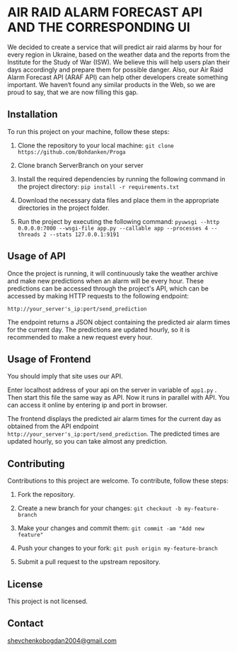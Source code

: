 # AIR RAID ALARM FORECAST API AND​  THE CORRESPONDING UI

We decided to create a service that will predict air raid alarms by hour for every region in Ukraine, based on the weather data and the reports from the Institute for the Study of War (ISW). We believe this will help users plan their days accordingly and prepare them for possible danger. Also, our Air Raid Alarm Forecast API (ARAF API) can help other developers create something important.  We  haven‘t  found  any  similar  products in the  Web, so we  are  proud  to  say, that  we  are  now  filling  this  gap.​



## Installation

To run this project on your machine, follow these steps:

1.  Clone the repository to your local machine: `git clone https://github.com/Bohdanken/Proga`
2. Clone branch ServerBranch on your server
    
3.  Install the required dependencies by running the following command in the project directory: `pip install -r requirements.txt`
    
4.  Download the necessary data files and place them in the appropriate directories in the project folder.
    
5.  Run the project by executing the following command:  `pyuwsgi --http 0.0.0.0:7000 --wsgi-file app.py --callable app --processes 4 --threads 2 --stats 127.0.0.1:9191`
    

## Usage of API

Once the project is running, it will continuously take the weather archive and make new predictions when an alarm will be every hour.  These predictions can be accessed through the project's API, which can be accessed by making HTTP requests to the following endpoint:

`http://your_server's_ip:port/send_prediction`

The endpoint returns a JSON object containing the predicted air alarm times for the current day. The predictions are updated hourly, so it is recommended to make a new request every hour.

## Usage of Frontend

You should imply that  site uses our API.

 Enter localhost address of your api on the server in variable of `app1.py` . Then start this file the same way as API. Now it runs in parallel with API. You can access it online by entering ip and port in browser.
    
 The frontend displays the predicted air alarm times for the current day as obtained from the API endpoint `http://your_server's_ip:port/send_prediction`. The predicted times are updated hourly, so you can take almost any prediction.
    

## Contributing

Contributions to this project are welcome. To contribute, follow these steps:

1.  Fork the repository.
    
2.  Create a new branch for your changes: `git checkout -b my-feature-branch`
    
3.  Make your changes and commit them: `git commit -am "Add new feature"`
    
4.  Push your changes to your fork: `git push origin my-feature-branch`
    
5.  Submit a pull request to the upstream repository.
    

## License

This project is not licensed.

## Contact
shevchenkobogdan2004@gmail.com
